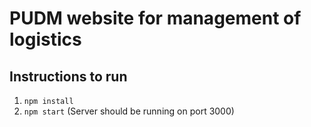 # PUDM website for management of logistics

## Instructions to run
  1. `npm install`
  2. `npm start` (Server should be running on port 3000)
